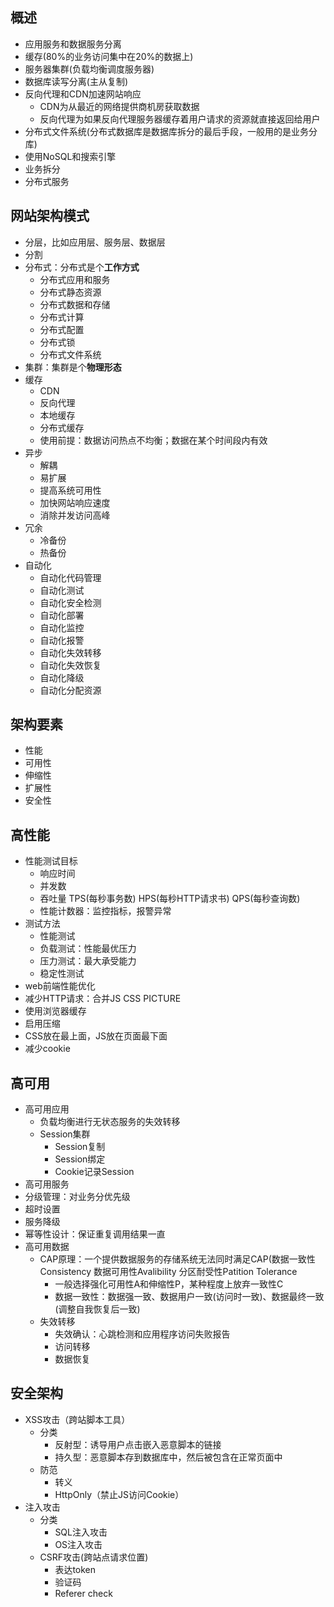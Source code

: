 ## 概述
- 应用服务和数据服务分离
- 缓存(80%的业务访问集中在20%的数据上)
- 服务器集群(负载均衡调度服务器)
- 数据库读写分离(主从复制)
- 反向代理和CDN加速网站响应
  - CDN为从最近的网络提供商机房获取数据
  - 反向代理为如果反向代理服务器缓存着用户请求的资源就直接返回给用户
- 分布式文件系统(分布式数据库是数据库拆分的最后手段，一般用的是业务分库)
- 使用NoSQL和搜索引擎
- 业务拆分
- 分布式服务

## 网站架构模式
- 分层，比如应用层、服务层、数据层
- 分割
- 分布式：分布式是个**工作方式**
  - 分布式应用和服务
  - 分布式静态资源
  - 分布式数据和存储
  - 分布式计算
  - 分布式配置
  - 分布式锁
  - 分布式文件系统
- 集群：集群是个**物理形态**
- 缓存
  - CDN
  - 反向代理
  - 本地缓存
  - 分布式缓存
  - 使用前提：数据访问热点不均衡；数据在某个时间段内有效
- 异步
  - 解耦
  - 易扩展
  - 提高系统可用性
  - 加快网站响应速度
  - 消除并发访问高峰
- 冗余
  - 冷备份
  - 热备份
- 自动化
  - 自动化代码管理
  - 自动化测试
  - 自动化安全检测
  - 自动化部署
  - 自动化监控
  - 自动化报警
  - 自动化失效转移
  - 自动化失效恢复
  - 自动化降级
  - 自动化分配资源
  
## 架构要素
- 性能
- 可用性
- 伸缩性
- 扩展性
- 安全性

## 高性能
- 性能测试目标
  - 响应时间
  - 并发数
  - 吞吐量 TPS(每秒事务数) HPS(每秒HTTP请求书) QPS(每秒查询数)
  - 性能计数器：监控指标，报警异常
- 测试方法
  - 性能测试
  - 负载测试：性能最优压力
  - 压力测试：最大承受能力
  - 稳定性测试
 - web前端性能优化
  - 减少HTTP请求：合并JS CSS PICTURE
  - 使用浏览器缓存
  - 启用压缩
  - CSS放在最上面，JS放在页面最下面
  - 减少cookie

## 高可用
- 高可用应用
  - 负载均衡进行无状态服务的失效转移
  - Session集群
    - Session复制
    - Session绑定
    - Cookie记录Session
 - 高可用服务
  - 分级管理：对业务分优先级
  - 超时设置
  - 服务降级
  - 幂等性设计：保证重复调用结果一直
- 高可用数据
  - CAP原理：一个提供数据服务的存储系统无法同时满足CAP(数据一致性Consistency 数据可用性Avalibility 分区耐受性Patition Tolerance
    - 一般选择强化可用性A和伸缩性P，某种程度上放弃一致性C
    - 数据一致性：数据强一致、数据用户一致(访问时一致)、数据最终一致(调整自我恢复后一致)
  - 失效转移
    - 失效确认：心跳检测和应用程序访问失败报告
    - 访问转移
    - 数据恢复
    
## 安全架构
- XSS攻击（跨站脚本工具）
  - 分类
    - 反射型：诱导用户点击嵌入恶意脚本的链接
    - 持久型：恶意脚本存到数据库中，然后被包含在正常页面中
  - 防范
    - 转义
    - HttpOnly（禁止JS访问Cookie）
- 注入攻击
  - 分类
    - SQL注入攻击
    - OS注入攻击
  - CSRF攻击(跨站点请求位置)
    - 表达token
    - 验证码
    - Referer check
